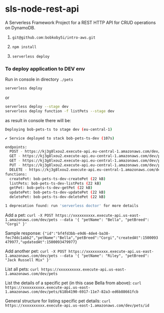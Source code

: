 # sls-node-rest-api

A Serverless Framework Project for a REST HTTP API for CRUD operations on DynamoDB.

1. `git@github.com:bobkoby5i/intro-aws.git`

2. `npm install`

3. `serverless deploy`

### To deploy application to DEV env

Run in console in directory `./pets`

```bash
serverless deploy
```

or

```bash
serverless deploy --stage dev
serverless deploy function -f listPets --stage dev
```

as result in console there will be:

```bash
Deploying bob-pets-ts to stage dev (eu-central-1)

✔ Service deployed to stack bob-pets-ts-dev (107s)

endpoints:
  POST - https://kj3g8lxou2.execute-api.eu-central-1.amazonaws.com/dev/pets
  GET - https://kj3g8lxou2.execute-api.eu-central-1.amazonaws.com/dev/pets
  GET - https://kj3g8lxou2.execute-api.eu-central-1.amazonaws.com/dev/pets/{id}
  PUT - https://kj3g8lxou2.execute-api.eu-central-1.amazonaws.com/dev/pets/{id}
  DELETE - https://kj3g8lxou2.execute-api.eu-central-1.amazonaws.com/dev/pets/{id}
functions:
  createPet: bob-pets-ts-dev-createPet (22 kB)
  listPets: bob-pets-ts-dev-listPets (22 kB)
  getPet: bob-pets-ts-dev-getPet (22 kB)
  updatePet: bob-pets-ts-dev-updatePet (22 kB)
  deletePet: bob-pets-ts-dev-deletePet (22 kB)

1 deprecation found: run 'serverless doctor' for more details
```



Add a pet:
`curl -X POST https://xxxxxxxxxx.execute-api.us-east-1.amazonaws.com/dev/pets --data '{ "petName": "Bella", "petBreed": "Corgi" }'`

Sample response:
`{"id":"bf4fd3bb-e9d6-4de4-ba38-fec7ddc1abb2","petName":"Bella","petBreed":"Corgi","createdAt":1500093479977,"updatedAt":1500093479977}`

Add another pet:
`curl -X POST https://xxxxxxxxxx.execute-api.us-east-1.amazonaws.com/dev/pets --data '{ "petName": "Riley", "petBreed": "Jack Russell Mix" }'`

List all pets:
`curl https://xxxxxxxxxx.execute-api.us-east-1.amazonaws.com/dev/pets`

List the details of a specific pet (in this case Bella from above):
`curl https://xxxxxxxxxx.execute-api.us-east-1.amazonaws.com/dev/pets/618b4190-6917-11e7-82a3-ed6b88661fcb`

General structure for listing specific pet details:
`curl https://xxxxxxxxxx.execute-api.us-east-1.amazonaws.com/dev/pets/id`

